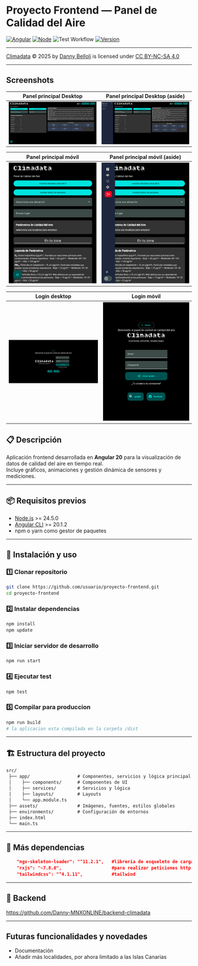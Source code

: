 # Proyecto Frontend — Panel de Calidad del Aire

[![Angular](https://img.shields.io/badge/Angular-20.1.2-red?logo=angular)](https://angular.io/)
[![Node](https://img.shields.io/badge/Node.js-24.5.0-green?logo=node.js)](https://nodejs.org/)
![Test Workflow](https://github.com/Danny-MNXONLINE/frontend-climadata/actions/workflows/tests.yml/badge.svg)
[![Version](https://img.shields.io/badge/version-0.2.2-blue)](#)

---

<a href="https://github.com/Danny-MNXONLINE/frontend-climadata">Climadata</a> © 2025 by <a href="https://github.com/Danny-MNXONLINE">Danny Belloli</a> is licensed under <a href="https://creativecommons.org/licenses/by-nc-sa/4.0/">CC BY-NC-SA 4.0</a><img src="https://mirrors.creativecommons.org/presskit/icons/cc.svg" alt="" style="max-width: 1em;max-height:1em;margin-left: .2em;"><img src="https://mirrors.creativecommons.org/presskit/icons/by.svg" alt="" style="max-width: 1em;max-height:1em;margin-left: .2em;"><img src="https://mirrors.creativecommons.org/presskit/icons/nc.svg" alt="" style="max-width: 1em;max-height:1em;margin-left: .2em;"><img src="https://mirrors.creativecommons.org/presskit/icons/sa.svg" alt="" style="max-width: 1em;max-height:1em;margin-left: .2em;">

---

## Screenshots

| Panel principal Desktop | Panel principal Desktop (aside) |
| --- | --- |
| <img src="public/screenshots/panel-desktop.png" width="400"> | <img src="public/screenshots/panel-desktop-aside.png" width="400"> |

| Panel principal móvil | Panel principal móvil (aside) |
| --- | --- |
| <img src="public/screenshots/panel-mobile.png" width="400"> | <img src="public/screenshots/panel-mobile-aside.png" width="400"> |

| Login desktop | Login móvil |
| --- | --- |
| <img src="public/screenshots/login-desktop.png" width="400"> | <img src="public/screenshots/login-mobile.png" width="400"> |



## 📋 Descripción
Aplicación frontend desarrollada en **Angular 20** para la visualización de datos de calidad del aire en tiempo real.  
Incluye gráficos, animaciones y gestión dinámica de sensores y mediciones.

---

## 📦 Requisitos previos
- [Node.js](https://nodejs.org/) >= 24.5.0
- [Angular CLI](https://angular.dev/tools/cli) >= 20.1.2
- npm o yarn como gestor de paquetes

---

## 🚀 Instalación y uso

### 1️⃣ Clonar repositorio
```bash
git clone https://github.com/usuario/proyecto-frontend.git
cd proyecto-frontend
```

### 2️⃣ Instalar dependencias
```bash
npm install
npm update
```

### 3️⃣ Iniciar servidor de desarrollo
```bash
npm run start
```

### 4️⃣ Ejecutar test
```bash
npm test
```

### 5️⃣ Compilar para produccion
```bash
npm run build
# la aplicacion esta compilada en la carpeta /dist
```

---

## 🏗️ Estructura del proyecto
```
src/
 ├── app/                  # Componentes, servicios y lógica principal
 │    ├── components/      # Componentes de UI
 │    ├── services/        # Servicios y lógica
 |    ├── layouts/         # Layouts
 │    └── app.module.ts
 ├── assets/               # Imágenes, fuentes, estilos globales
 ├── environments/         # Configuración de entornos
 ├── index.html
 └── main.ts
```

---

## 🔧 Más dependencias
```json
    "ngx-skeleton-loader": "^11.2.1",   #libreria de esqueleto de carga
    "rxjs": "~7.8.0",                   #para realizar peticiones http
    "tailwindcss": "^4.1.11",           #tailwind
```

---

## 🔗 Backend
https://github.com/Danny-MNXONLINE/backend-climadata


---

## Futuras funcionalidades y novedades
<ul>
 <li>Documentación</li> 
  <li>Añadir más localidades, por ahora limitado a las Islas Canarias</li>
</ul>
